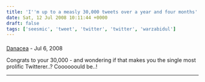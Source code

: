 ```yaml
---
title: 'I''m up to a measly 30,000 tweets over a year and four months'
date: Sat, 12 Jul 2008 10:11:44 +0000
draft: false
tags: ['seesmic', 'tweet', 'twitter', 'twitter', 'warzabidul']
---
```



#### 
[Danacea](http://danacea.blogspot.com "danie_ware@yahoo.co.uk") - <time datetime="2008-07-12 13:17:17">Jul 6, 2008</time>

Congrats to your 30,000 - and wondering if that makes you the single most prolific Twitterer..? Coooooould be..!
<hr />
